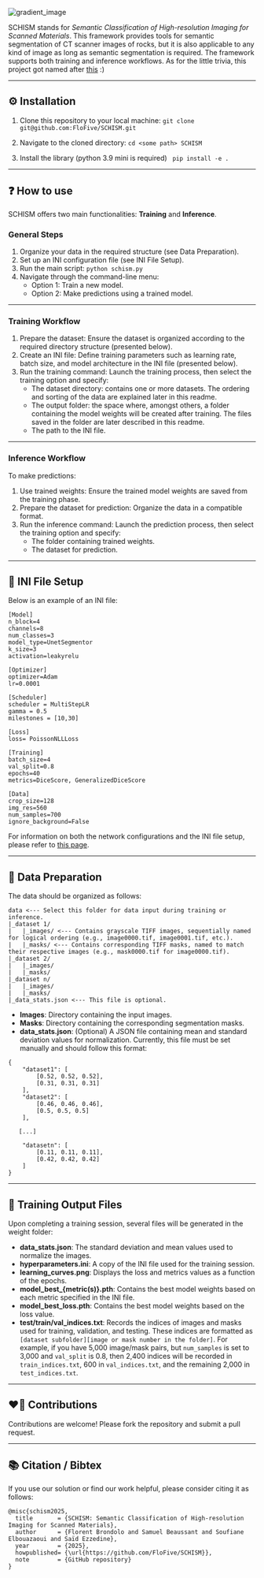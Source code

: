 ![gradient_image](https://github.com/user-attachments/assets/5e76c773-82b8-4790-b5b9-5bfff6eed0a1)

SCHISM stands for _Semantic Classification of High-resolution Imaging for Scanned Materials_. This framework provides tools for semantic segmentation of CT scanner images of rocks, but it is also applicable to any kind of image as long as semantic segmentation is required. The framework supports both training and inference workflows. As for the little trivia, this project got named after [this](https://www.youtube.com/watch?v=MM62wjLrgmA&ab_channel=TOOLVEVO) :) 

---
## :gear: Installation

1. Clone this repository to your local machine:
   ``` git clone git@github.com:FloFive/SCHISM.git ```

3. Navigate to the cloned directory:
   ``` cd <some path> SCHISM ```
3. Install the library (python 3.9 mini is required)
   ``` pip install -e .```
   
---
## :question: How to use

SCHISM offers two main functionalities: **Training** and **Inference**.

### General Steps
1. Organize your data in the required structure (see Data Preparation).
2. Set up an INI configuration file (see INI File Setup).
3. Run the main script:
   ``` python schism.py ```
4. Navigate through the command-line menu:
    - Option 1: Train a new model.
    - Option 2: Make predictions using a trained model.

---
### Training Workflow
1. Prepare the dataset: Ensure the dataset is organized according to the required directory structure (presented below).
2. Create an INI file: Define training parameters such as learning rate, batch size, and model architecture in the INI file (presented below).
3. Run the training command: Launch the training process, then select the training option and specify:
    - The dataset directory: contains one or more datasets. The ordering and sorting of the data are explained later in this readme.
    - The output folder: the space where, amongst others, a folder containing the model weights will be created after training. The files saved in the folder are later described in this readme.
    - The path to the INI file.

---
### Inference Workflow
To make predictions:
1. Use trained weights: Ensure the trained model weights are saved from the training phase.
2. Prepare the dataset for prediction: Organize the data in a compatible format.
3. Run the inference command: Launch the prediction process, then select the training option and specify:
    - The folder containing trained weights.
    - The dataset for prediction.

---
## :scroll: INI File Setup

Below is an example of an INI file:

```
[Model]
n_block=4
channels=8
num_classes=3
model_type=UnetSegmentor
k_size=3
activation=leakyrelu
 
[Optimizer]
optimizer=Adam
lr=0.0001

[Scheduler]
scheduler = MultiStepLR
gamma = 0.5
milestones = [10,30]

[Loss]
loss= PoissonNLLLoss
 
[Training]
batch_size=4
val_split=0.8
epochs=40
metrics=DiceScore, GeneralizedDiceScore
 
[Data]
crop_size=128
img_res=560
num_samples=700
ignore_background=False
```

For information on both the network configurations and the INI file setup, please refer to [this page](https://github.com/FloFive/SCHISM/blob/main/docs/ini.md).

---
## 👾 Data Preparation

The data should be organized as follows:

```
data <--- Select this folder for data input during training or inference.
|_dataset 1/
|   |_images/ <--- Contains grayscale TIFF images, sequentially named for logical ordering (e.g., image0000.tif, image0001.tif, etc.).
|   |_masks/ <--- Contains corresponding TIFF masks, named to match their respective images (e.g., mask0000.tif for image0000.tif).
|_dataset 2/
|   |_images/
|   |_masks/
|_dataset n/
|   |_images/
|   |_masks/
|_data_stats.json <--- This file is optional.
```

- **Images**: Directory containing the input images.
- **Masks**: Directory containing the corresponding segmentation masks.
- **data_stats.json**: (Optional) A JSON file containing mean and standard deviation values for normalization. Currently, this file must be set manually and should follow this format:

```
{
    "dataset1": [
        [0.52, 0.52, 0.52],
        [0.31, 0.31, 0.31]
    ],
    "dataset2": [
        [0.46, 0.46, 0.46],
        [0.5, 0.5, 0.5]
    ],

   [...]

    "datasetn": [
        [0.11, 0.11, 0.11],
        [0.42, 0.42, 0.42]
    ]
}
```
---
## 💾 Training Output Files

 Upon completing a training session, several files will be generated in the weight folder:

- **data_stats.json**: The standard deviation and mean values used to normalize the images.
- **hyperparameters.ini**: A copy of the INI file used for the training session.
- **learning_curves.png**: Displays the loss and metrics values as a function of the epochs.
- **model_best_{metric(s)}.pth**: Contains the best model weights based on each metric specified in the INI file.
- **model_best_loss.pth**: Contains the best model weights based on the loss value.
- **test/train/val_indices.txt**: Records the indices of images and masks used for training, validation, and testing. These indices are formatted as `[dataset subfolder][image or mask number in the folder]`. For example, if you have 5,000 image/mask pairs, but `num_samples` is set to 3,000 and `val_split` is 0.8, then 2,400 indices will be recorded in `train_indices.txt`, 600 in `val_indices.txt`, and the remaining 2,000 in `test_indices.txt`.

---
## :heart_on_fire: Contributions
Contributions are welcome! Please fork the repository and submit a pull request.

---
## 📚 Citation / Bibtex

If you use our solution or find our work helpful, please consider citing it as follows:

```
@misc{schism2025,
  title       = {SCHISM: Semantic Classification of High-resolution Imaging for Scanned Materials},
  author      = {Florent Brondolo and Samuel Beaussant and Soufiane Elbouazaoui and Saïd Ezzedine},
  year        = {2025},
  howpublished= {\url{https://github.com/FloFive/SCHISM}},
  note        = {GitHub repository}
}
```
